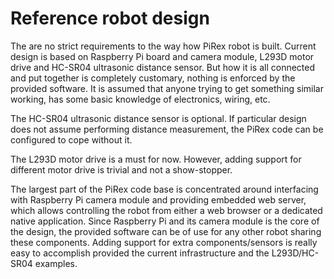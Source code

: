 # Reference robot design

The are no strict requirements to the way how PiRex robot is built. Current design is based on Raspberry Pi board and camera module, L293D motor drive and HC-SR04 ultrasonic distance sensor. But how it is all connected and put together is completely customary, nothing is enforced by the provided software. It is assumed that anyone trying to get something similar working, has some basic knowledge of electronics, wiring, etc.

The HC-SR04 ultrasonic distance sensor is optional. If particular design does not assume performing distance measurement, the PiRex code can be configured to cope without it.

The L293D motor drive is a must for now. However, adding support for different motor drive is trivial and not a show-stopper.

The largest part of the PiRex code base is concentrated around interfacing with Raspberry Pi camera module and providing embedded web server, which allows controlling the robot from either a web browser or a dedicated native application. Since Raspberry Pi and its camera module is the core of the design, the provided software can be of use for any other robot sharing these components. Adding support for extra components/sensors is really easy to accomplish provided the current infrastructure and the L293D/HC-SR04 examples.
